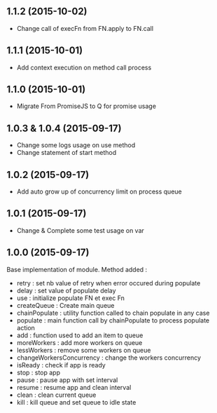 ## 1.1.2 (2015-10-02) 

- Change call of execFn from FN.apply to FN.call

## 1.1.1  (2015-10-01)

- Add context execution on method call process

## 1.1.0 (2015-10-01)

- Migrate From PromiseJS to Q for promise usage

## 1.0.3 & 1.0.4 (2015-09-17)

- Change some logs usage on use method
- Change statement of start method 

## 1.0.2 (2015-09-17)

- Add auto grow up of concurrency limit on process queue

## 1.0.1 (2015-09-17)

- Change & Complete some test usage on var

## 1.0.0 (2015-09-17)

Base implementation of module.
Method added : 

 - retry : set nb value of retry when error occured during populate
 - delay : set value of populate delay
 - use  : initialize populate FN et exec Fn
 - createQueue : Create main queue
 - chainPopulate : utility function called to chain populate in any case 
 - populate : main function call by chainPopulate to process populate action
 - add : function used to add an item to queue
 - moreWorkers : add more workers on queue
 - lessWorkers : remove some workers on queue
 - changeWorkersConcurrency : change the workers concurrency
 - isReady : check if app is ready
 - stop : stop app
 - pause : pause app with set interval
 - resume : resume app and clean interval
 - clean : clean current queue
 - kill : kill queue and set queue to idle state
